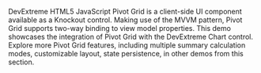 DevExtreme HTML5 JavaScript Pivot Grid is a client-side UI component available as a Knockout control. Making use of the MVVM pattern, Pivot Grid supports two-way binding to view model properties. This demo showcases the integration of Pivot Grid with the DevExtreme Chart control. Explore more Pivot Grid features, including multiple summary calculation modes, customizable layout, state persistence, in other demos from this section.